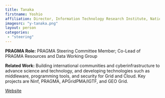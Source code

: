 ```yaml
---
title: Tanaka
firstname: Yoshio
affiliation: Director, Information Technology Research Institute, National Institute of Advanced Industrial Science and Technology (AIST) 
imagesrc: "y-tanaka.png"
layout: person
categories:
 - "steering"
---
```


**PRAGMA Role:** PRAGMA Steering Committee Member; Co-Lead of PRAGMA Resources and Data Working Group

**Related Work:** Building international communities and cyberinfrastructure to
advance science and technology, and developing technologies such as
middleware, programming tools, and security for Grid and Cloud. Key projects
are Ninf, PRAGMA, APGridPMA/IGTF, and GEO Grid.

[Website][1]

[1]: http://www.aist.go.jp/
